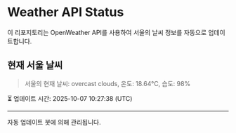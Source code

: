 
# Weather API Status

이 리포지토리는 OpenWeather API를 사용하여 서울의 날씨 정보를 자동으로 업데이트합니다.

## 현재 서울 날씨
> 서울의 현재 날씨: overcast clouds, 온도: 18.64°C, 습도: 98%

⏳ 업데이트 시간: 2025-10-07 10:27:38 (UTC)

---
자동 업데이트 봇에 의해 관리됩니다.
